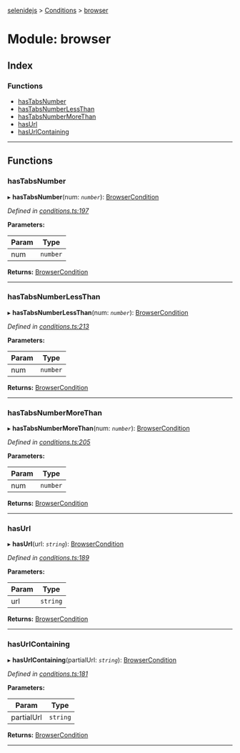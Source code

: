 [selenidejs](../README.md) > [Conditions](../modules/conditions.md) > [browser](../modules/conditions.browser.md)

# Module: browser

## Index

### Functions

* [hasTabsNumber](conditions.browser.md#hastabsnumber)
* [hasTabsNumberLessThan](conditions.browser.md#hastabsnumberlessthan)
* [hasTabsNumberMoreThan](conditions.browser.md#hastabsnumbermorethan)
* [hasUrl](conditions.browser.md#hasurl)
* [hasUrlContaining](conditions.browser.md#hasurlcontaining)

---

## Functions

<a id="hastabsnumber"></a>

###  hasTabsNumber

▸ **hasTabsNumber**(num: *`number`*): [BrowserCondition](../#browsercondition)

*Defined in [conditions.ts:197](https://github.com/KnowledgeExpert/selenidejs/blob/master/lib/conditions.ts#L197)*

**Parameters:**

| Param | Type |
| ------ | ------ |
| num | `number` |

**Returns:** [BrowserCondition](../#browsercondition)

___
<a id="hastabsnumberlessthan"></a>

###  hasTabsNumberLessThan

▸ **hasTabsNumberLessThan**(num: *`number`*): [BrowserCondition](../#browsercondition)

*Defined in [conditions.ts:213](https://github.com/KnowledgeExpert/selenidejs/blob/master/lib/conditions.ts#L213)*

**Parameters:**

| Param | Type |
| ------ | ------ |
| num | `number` |

**Returns:** [BrowserCondition](../#browsercondition)

___
<a id="hastabsnumbermorethan"></a>

###  hasTabsNumberMoreThan

▸ **hasTabsNumberMoreThan**(num: *`number`*): [BrowserCondition](../#browsercondition)

*Defined in [conditions.ts:205](https://github.com/KnowledgeExpert/selenidejs/blob/master/lib/conditions.ts#L205)*

**Parameters:**

| Param | Type |
| ------ | ------ |
| num | `number` |

**Returns:** [BrowserCondition](../#browsercondition)

___
<a id="hasurl"></a>

###  hasUrl

▸ **hasUrl**(url: *`string`*): [BrowserCondition](../#browsercondition)

*Defined in [conditions.ts:189](https://github.com/KnowledgeExpert/selenidejs/blob/master/lib/conditions.ts#L189)*

**Parameters:**

| Param | Type |
| ------ | ------ |
| url | `string` |

**Returns:** [BrowserCondition](../#browsercondition)

___
<a id="hasurlcontaining"></a>

###  hasUrlContaining

▸ **hasUrlContaining**(partialUrl: *`string`*): [BrowserCondition](../#browsercondition)

*Defined in [conditions.ts:181](https://github.com/KnowledgeExpert/selenidejs/blob/master/lib/conditions.ts#L181)*

**Parameters:**

| Param | Type |
| ------ | ------ |
| partialUrl | `string` |

**Returns:** [BrowserCondition](../#browsercondition)

___

